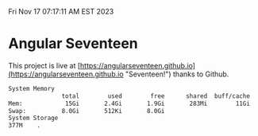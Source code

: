 Fri Nov 17 07:17:11 AM EST 2023

# Angular Seventeen


This project is live at [https://angularseventeen.github.io](https://angularseventeen.github.io "Seventeen!") thanks to Github.

```bash
System Memory
               total        used        free      shared  buff/cache   available
Mem:            15Gi       2.4Gi       1.9Gi       283Mi        11Gi        12Gi
Swap:          8.0Gi       512Ki       8.0Gi
System Storage
377M	.
```
```bash
